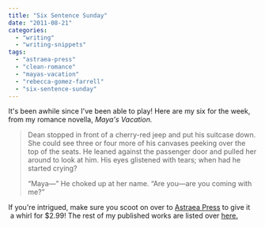 ```yaml
---
title: "Six Sentence Sunday"
date: "2011-08-21"
categories:
  - "writing"
  - "writing-snippets"
tags:
  - "astraea-press"
  - "clean-romance"
  - "mayas-vacation"
  - "rebecca-gomez-farrell"
  - "six-sentence-sunday"
---
```


It's been awhile since I've been able to play! Here are my six for the week, from my romance novella, _Maya's Vacation._

> Dean stopped in front of a cherry-red jeep and put his suitcase down. She could see three or four more of his canvases peeking over the top of the seats. He leaned against the passenger door and pulled her around to look at him. His eyes glistened with tears; when had he started crying?
>
> “Maya—” He choked up at her name. “Are you—are you coming with me?”

If you're intrigued, make sure you scoot on over to [Astraea Press](http://www.astraeapress.com/#ecwid:category=662257&mode=product&product=3028832) to give it  a whirl for $2.99! The rest of my published works are listed over [here.](/?page_id=2462 "Publications")
